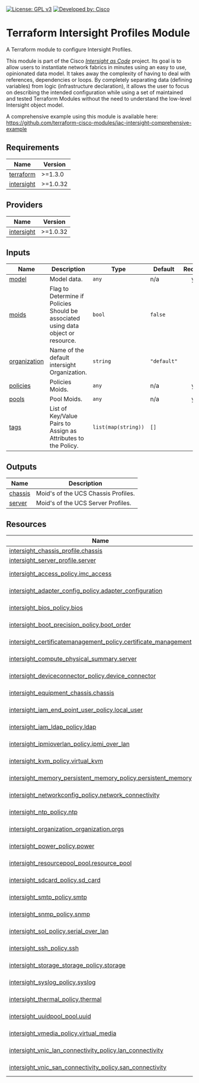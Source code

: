 <!-- BEGIN_TF_DOCS -->
[![License: GPL v3](https://img.shields.io/badge/License-GPLv3-blue.svg)](https://www.gnu.org/licenses/gpl-3.0)
[![Developed by: Cisco](https://img.shields.io/badge/Developed%20by-Cisco-blue)](https://developer.cisco.com)

# Terraform Intersight Profiles Module

A Terraform module to configure Intersight Profiles.

This module is part of the Cisco [*Intersight as Code*](https://cisco.com/go/intersightascode) project. Its goal is to allow users to instantiate network fabrics in minutes using an easy to use, opinionated data model. It takes away the complexity of having to deal with references, dependencies or loops. By completely separating data (defining variables) from logic (infrastructure declaration), it allows the user to focus on describing the intended configuration while using a set of maintained and tested Terraform Modules without the need to understand the low-level Intersight object model.

A comprehensive example using this module is available here: https://github.com/terraform-cisco-modules/iac-intersight-comprehensive-example

## Requirements

| Name | Version |
|------|---------|
| <a name="requirement_terraform"></a> [terraform](#requirement\_terraform) | >=1.3.0 |
| <a name="requirement_intersight"></a> [intersight](#requirement\_intersight) | >=1.0.32 |
## Providers

| Name | Version |
|------|---------|
| <a name="provider_intersight"></a> [intersight](#provider\_intersight) | >=1.0.32 |
## Inputs

| Name | Description | Type | Default | Required |
|------|-------------|------|---------|:--------:|
| <a name="input_model"></a> [model](#input\_model) | Model data. | `any` | n/a | yes |
| <a name="input_moids"></a> [moids](#input\_moids) | Flag to Determine if Policies Should be associated using data object or resource. | `bool` | `false` | no |
| <a name="input_organization"></a> [organization](#input\_organization) | Name of the default intersight Organization. | `string` | `"default"` | no |
| <a name="input_policies"></a> [policies](#input\_policies) | Policies Moids. | `any` | n/a | yes |
| <a name="input_pools"></a> [pools](#input\_pools) | Pool Moids. | `any` | n/a | yes |
| <a name="input_tags"></a> [tags](#input\_tags) | List of Key/Value Pairs to Assign as Attributes to the Policy. | `list(map(string))` | `[]` | no |
## Outputs

| Name | Description |
|------|-------------|
| <a name="output_chassis"></a> [chassis](#output\_chassis) | Moid's of the UCS Chassis Profiles. |
| <a name="output_server"></a> [server](#output\_server) | Moid's of the UCS Server Profiles. |
## Resources

| Name | Type |
|------|------|
| [intersight_chassis_profile.chassis](https://registry.terraform.io/providers/CiscoDevNet/intersight/latest/docs/resources/chassis_profile) | resource |
| [intersight_server_profile.server](https://registry.terraform.io/providers/CiscoDevNet/intersight/latest/docs/resources/server_profile) | resource |
| [intersight_access_policy.imc_access](https://registry.terraform.io/providers/CiscoDevNet/intersight/latest/docs/data-sources/access_policy) | data source |
| [intersight_adapter_config_policy.adapter_configuration](https://registry.terraform.io/providers/CiscoDevNet/intersight/latest/docs/data-sources/adapter_config_policy) | data source |
| [intersight_bios_policy.bios](https://registry.terraform.io/providers/CiscoDevNet/intersight/latest/docs/data-sources/bios_policy) | data source |
| [intersight_boot_precision_policy.boot_order](https://registry.terraform.io/providers/CiscoDevNet/intersight/latest/docs/data-sources/boot_precision_policy) | data source |
| [intersight_certificatemanagement_policy.certificate_management](https://registry.terraform.io/providers/CiscoDevNet/intersight/latest/docs/data-sources/certificatemanagement_policy) | data source |
| [intersight_compute_physical_summary.server](https://registry.terraform.io/providers/CiscoDevNet/intersight/latest/docs/data-sources/compute_physical_summary) | data source |
| [intersight_deviceconnector_policy.device_connector](https://registry.terraform.io/providers/CiscoDevNet/intersight/latest/docs/data-sources/deviceconnector_policy) | data source |
| [intersight_equipment_chassis.chassis](https://registry.terraform.io/providers/CiscoDevNet/intersight/latest/docs/data-sources/equipment_chassis) | data source |
| [intersight_iam_end_point_user_policy.local_user](https://registry.terraform.io/providers/CiscoDevNet/intersight/latest/docs/data-sources/iam_end_point_user_policy) | data source |
| [intersight_iam_ldap_policy.ldap](https://registry.terraform.io/providers/CiscoDevNet/intersight/latest/docs/data-sources/iam_ldap_policy) | data source |
| [intersight_ipmioverlan_policy.ipmi_over_lan](https://registry.terraform.io/providers/CiscoDevNet/intersight/latest/docs/data-sources/ipmioverlan_policy) | data source |
| [intersight_kvm_policy.virtual_kvm](https://registry.terraform.io/providers/CiscoDevNet/intersight/latest/docs/data-sources/kvm_policy) | data source |
| [intersight_memory_persistent_memory_policy.persistent_memory](https://registry.terraform.io/providers/CiscoDevNet/intersight/latest/docs/data-sources/memory_persistent_memory_policy) | data source |
| [intersight_networkconfig_policy.network_connectivity](https://registry.terraform.io/providers/CiscoDevNet/intersight/latest/docs/data-sources/networkconfig_policy) | data source |
| [intersight_ntp_policy.ntp](https://registry.terraform.io/providers/CiscoDevNet/intersight/latest/docs/data-sources/ntp_policy) | data source |
| [intersight_organization_organization.orgs](https://registry.terraform.io/providers/CiscoDevNet/intersight/latest/docs/data-sources/organization_organization) | data source |
| [intersight_power_policy.power](https://registry.terraform.io/providers/CiscoDevNet/intersight/latest/docs/data-sources/power_policy) | data source |
| [intersight_resourcepool_pool.resource_pool](https://registry.terraform.io/providers/CiscoDevNet/intersight/latest/docs/data-sources/resourcepool_pool) | data source |
| [intersight_sdcard_policy.sd_card](https://registry.terraform.io/providers/CiscoDevNet/intersight/latest/docs/data-sources/sdcard_policy) | data source |
| [intersight_smtp_policy.smtp](https://registry.terraform.io/providers/CiscoDevNet/intersight/latest/docs/data-sources/smtp_policy) | data source |
| [intersight_snmp_policy.snmp](https://registry.terraform.io/providers/CiscoDevNet/intersight/latest/docs/data-sources/snmp_policy) | data source |
| [intersight_sol_policy.serial_over_lan](https://registry.terraform.io/providers/CiscoDevNet/intersight/latest/docs/data-sources/sol_policy) | data source |
| [intersight_ssh_policy.ssh](https://registry.terraform.io/providers/CiscoDevNet/intersight/latest/docs/data-sources/ssh_policy) | data source |
| [intersight_storage_storage_policy.storage](https://registry.terraform.io/providers/CiscoDevNet/intersight/latest/docs/data-sources/storage_storage_policy) | data source |
| [intersight_syslog_policy.syslog](https://registry.terraform.io/providers/CiscoDevNet/intersight/latest/docs/data-sources/syslog_policy) | data source |
| [intersight_thermal_policy.thermal](https://registry.terraform.io/providers/CiscoDevNet/intersight/latest/docs/data-sources/thermal_policy) | data source |
| [intersight_uuidpool_pool.uuid](https://registry.terraform.io/providers/CiscoDevNet/intersight/latest/docs/data-sources/uuidpool_pool) | data source |
| [intersight_vmedia_policy.virtual_media](https://registry.terraform.io/providers/CiscoDevNet/intersight/latest/docs/data-sources/vmedia_policy) | data source |
| [intersight_vnic_lan_connectivity_policy.lan_connectivity](https://registry.terraform.io/providers/CiscoDevNet/intersight/latest/docs/data-sources/vnic_lan_connectivity_policy) | data source |
| [intersight_vnic_san_connectivity_policy.san_connectivity](https://registry.terraform.io/providers/CiscoDevNet/intersight/latest/docs/data-sources/vnic_san_connectivity_policy) | data source |
<!-- END_TF_DOCS -->